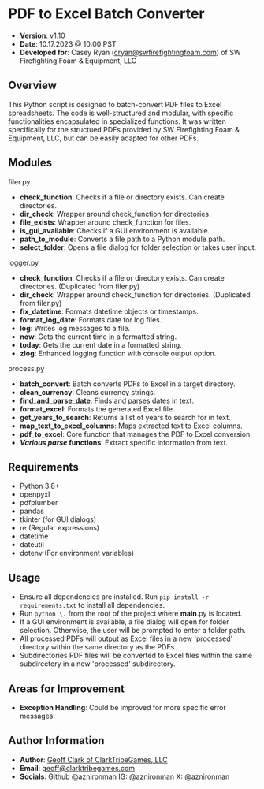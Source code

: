 # PDF to Excel Batch Converter
- **Version**: v1.10
- **Date**: 10.17.2023 @ 10:00 PST
- **Developed for**: Casey Ryan (cryan@swfirefightingfoam.com) of SW Firefighting Foam & Equipment, LLC

## Overview
This Python script is designed to batch-convert PDF files to Excel spreadsheets. The code is well-structured and modular, with specific functionalities encapsulated in specialized functions. It was written specifically for the structued PDFs provided by SW Firefighting Foam & Equipment, LLC, but can be easily adapted for other PDFs.

## Modules

filer.py

- **check_function**: Checks if a file or directory exists. Can create directories.
- **dir_check**: Wrapper around check_function for directories.
- **file_exists**: Wrapper around check_function for files.
- **is_gui_available**: Checks if a GUI environment is available.
- **path_to_module**: Converts a file path to a Python module path.
- **select_folder**: Opens a file dialog for folder selection or takes user input.

logger.py

- **check_function**: Checks if a file or directory exists. Can create directories. (Duplicated from filer.py)
- **dir_check**: Wrapper around check_function for directories. (Duplicated from filer.py)
- **fix_datetime**: Formats datetime objects or timestamps.
- **format_log_date**: Formats date for log files.
- **log**: Writes log messages to a file.
- **now**: Gets the current time in a formatted string.
- **today**: Gets the current date in a formatted string.
- **zlog**: Enhanced logging function with console output option.

process.py

- **batch_convert**: Batch converts PDFs to Excel in a target directory.
- **clean_currency**: Cleans currency strings.
- **find_and_parse_date**: Finds and parses dates in text.
- **format_excel**: Formats the generated Excel file.
- **get_years_to_search**: Returns a list of years to search for in text.
- **map_text_to_excel_columns**: Maps extracted text to Excel columns.
- **pdf_to_excel**: Core function that manages the PDF to Excel conversion.
- **_Various parse_ functions**: Extract specific information from text.

## Requirements
- Python 3.8+
- openpyxl
- pdfplumber
- pandas
- tkinter (for GUI dialogs)
- re (Regular expressions)
- datetime
- dateutil
- dotenv (For environment variables)

## Usage
- Ensure all dependencies are installed. Run `pip install -r requirements.txt` to install all dependencies.
- Run `python \.` from the root of the project where __main__.py is located.
- If a GUI environment is available, a file dialog will open for folder selection. Otherwise, the user will be prompted to enter a folder path.
- All processed PDFs will output as Excel files in a new 'processed' directory within the same directory as the PDFs.
- Subdirectories PDF files will be converted to Excel files within the same subdirectory in a new 'processed' subdirectory.

## Areas for Improvement
- **Exception Handling**: Could be improved for more specific error messages.

## Author Information
- **Author**: [Geoff Clark of ClarkTribeGames, LLC](https://clarktribegames.com)
- **Email**:  [geoff@clarktribegames.com](mailto:geoff@clarktribegames.com)
- **Socials**:
    [Github @aznironman](https://github.com/aznironman)
    [IG: @aznironman](https://instagram.com/aznironman)
    [X: @aznironman](https://www.twitter.com/aznironman)
